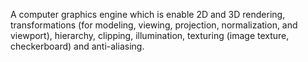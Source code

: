 A computer graphics engine which is enable 2D and 3D rendering, transformations (for modeling, viewing, projection, normalization, and viewport), hierarchy, clipping, illumination, texturing (image texture, checkerboard) and anti-aliasing.
